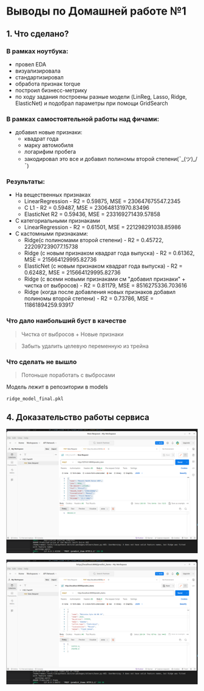 # Выводы по Домашней работе №1

## 1. Что сделано?
### В рамках ноутбука:
- провел EDA
- визуализировала
- стандартизировал
- обработа признак torque
- построил бизнесс-метрику
- по ходу задания построены разные модели (LinReg, Lasso, Ridge, ElasticNet) и подобрал параметры при помощи GridSearch
### В рамках самостоятельной работы над фичами:
- добавил новые признаки:
    - квадрат года
    - марку автомобиля
    - логарифим пробега
    - закодировал это все и добавил полиномы второй степени(¯\_(ツ)_/¯)
### Результаты:
- На вещественных признаках
    - LinearRegression  - R2 = 0.59875, MSE = 230647675547.2345
    - С L1 - R2 = 0.59487, MSE = 230648131970.83496
    - ElasticNet R2 = 0.59436, MSE = 233169271439.57858
- С категориальными признаками
    - LinearRegression - R2 = 0.61501, MSE = 221298291038.85986
- С кастомными признаками:
    - Ridge(с полиномами второй степени) - R2 = 0.45722, 222097239077.15738
    - Ridge (с новым признаком квадрат года выпуска) - R2 = 0.61362, MSE = 215664129995.82736
    - ElasticNet (с новым признаком квадрат года выпуска) - R2 = 0.62482, MSE =  215664129995.82736
    - Ridge (c всеми новыми признаками см "добавил признаки" + чистка от выбросов) - R2 = 0.81179, MSE = 8516275336.703616
    - Ridge (когда после добавления новых признаков добавил полиномы второй степени) - R2 = 0.73786, MSE = 11861894259.93917
### Что дало наибольший буст в качестве
> Чистка от выбросов + Новые признаки

> Забыть удалить целевую переменную из трейна

### Что сделать не вышло
> Потоньше поработать с выбросами


Модель лежит в репозитории в models
```
ridge_model_final.pkl
```


## 4. Доказательство работы сервиса
![Проверка предсказания на один объект](assets/proof1.png)

![Проверка предсказания на много объектов](assets/proof2.png)

